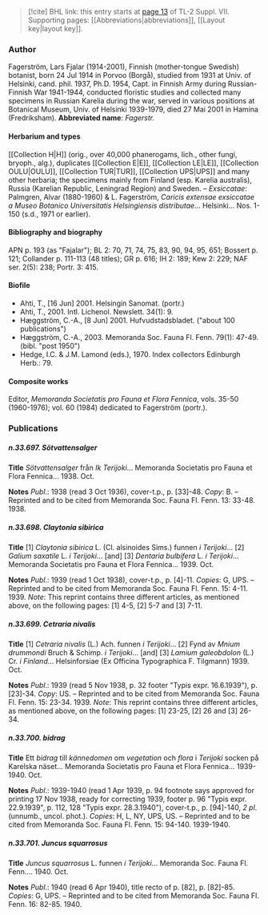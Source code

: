> [!cite] BHL link: this entry starts at [page 13](https://www.biodiversitylibrary.org/page/33259517) of TL-2 Suppl. VII.
> Supporting pages: [[Abbreviations|abbreviations]], [[Layout key|layout key]].

### Author

Fagerström, Lars Fjalar (1914-2001), Finnish (mother-tongue Swedish) botanist, born 24 Jul 1914 in Porvoo (Borgå), studied from 1931 at Univ. of Helsinki, cand. phil. 1937, Ph.D. 1954, Capt. in Finnish Army during Russian-Finnish War 1941-1944, conducted floristic studies and collected many specimens in Russian Karelia during the war, served in various positions at Botanical Museum, Univ. of Helsinki 1939-1979, died 27 Mai 2001 in Hamina (Fredriksham). 
**Abbreviated name**: *Fagerstr.*

#### Herbarium and types

[[Collection H|H]] (orig., over 40,000 phanerogams, lich., other fungi, bryoph., alg.), duplicates [[Collection E|E]], [[Collection LE|LE]], [[Collection OULU|OULU]], [[Collection TUR|TUR]], [[Collection UPS|UPS]] and many other herbaria; the specimens mainly from Finland (esp. Karelia australis), Russia (Karelian Republic, Leningrad Region) and Sweden. – *Exsiccatae*: Palmgren, Alvar (1880-1960) & L. Fagerström, *Caricis extensae exsiccatae a Museo Botanico Universitatis Helsingiensis distributae*... Helsinki... Nos. 1-150 (s.d., 1971 or earlier).

#### Bibliography and biography

APN p. 193 (as "Fajalar"); BL 2: 70, 71, 74, 75, 83, 90, 94, 95, 651; Bossert p. 121; Collander p. 111-113 (48 titles); GR p. 616; IH 2: 189; Kew 2: 229; NAF ser. 2(5): 238; Portr. 3: 415.

#### Biofile

- Ahti, T., \[16 Jun\] 2001. Helsingin Sanomat. (portr.)
- Ahti, T., 2001. Intl. Lichenol. Newslett. 34(1): 9.
- Hæggström, C.-A., \[8 Jun\] 2001. Hufvudstadsbladet. ("about 100 publications")
- Hæggström, C.-A., 2003. Memoranda Soc. Fauna Fl. Fenn. 79(1): 47-49. (bibl. "post 1950")
- Hedge, I.C. & J.M. Lamond (eds.), 1970. Index collectors Edinburgh Herb.: 79.

#### Composite works

Editor, *Memoranda Societatis pro Fauna et Flora Fennica*, vols. 35-50 (1960-1976); vol. 60 (1984) dedicated to Fagerström (portr.).

### Publications

##### n.33.697. Sötvattensalger

**Title**
*Sötvattensalger* från *Ik Terijoki*... Memoranda Societatis pro Fauna et Flora Fennica... 1938. Oct.

**Notes**
*Publ*.: 1938 (read 3 Oct 1936), cover-t.p., p. \[33\]-48. *Copy*: B. – Reprinted and to be cited from Memoranda Soc. Fauna Fl. Fenn. 13: 33-48. 1938.

##### n.33.698. Claytonia sibirica

**Title**
\[1\] *Claytonia sibirica* L. (Cl. alsinoides Sims.) funnen *i Terijoki*... \[2\] *Galium saxatile* L. *i Terijoki*... \[and\] \[3\] *Dentaria bulbifera* L. *i Terijoki*... Memoranda Societatis pro Fauna et Flora Fennica... 1939. Oct.

**Notes**
*Publ*.: 1939 (read 1 Oct 1938), cover-t.p., p. \[4\]-11. *Copies*: G, UPS. – Reprinted and to be cited from Memoranda Soc. Fauna Fl. Fenn. 15: 4-11. 1939.
*Note*: This reprint contains three different articles, as mentioned above, on the following pages: \[1\] 4-5, \[2\] 5-7 and \[3\] 7-11.

##### n.33.699. Cetraria nivalis

**Title**
\[1\] *Cetraria nivalis* (L.) Ach. funnen *i Terijoki*... \[2\] Fynd av *Mnium drummondi* Bruch & Schimp. *i Terijoki*... \[and\] \[3\] *Lamium galeobdolon* (L.) Cr. *i Finland*... Helsinforsiae (Ex Officina Typographica F. Tilgmann) 1939. Oct.

**Notes**
*Publ*.: 1939 (read 5 Nov 1938, p. 32 footer "Typis expr. 16.6.1939"), p. \[23\]-34. *Copy*: US. – Reprinted and to be cited from Memoranda Soc. Fauna Fl. Fenn. 15: 23-34. 1939.
*Note*: This reprint contains three different articles, as mentioned above, on the following pages: \[1\] 23-25, \[2\] 26 and \[3\] 26-34.

##### n.33.700. bidrag

**Title**
Ett *bidrag* till *kännedomen* om *vegetation* och *flora* i *Terijoki* socken på Karelska näset... Memoranda Societatis pro Fauna et Flora Fennica... 1939-1940. Oct.

**Notes**
*Publ*.: 1939-1940 (read 1 Apr 1939, p. 94 footnote says approved for printing 17 Nov 1938, ready for correcting 1939, footer p. 96 "Typis expr. 22.9.1939", p. 112, 128 "Typis expr. 28.3.1940"), cover-t.p., p. \[94\]-140, *2 pl*. (unnumb., uncol. phot.). *Copies*: H, L, NY, UPS, US. – Reprinted and to be cited from Memoranda Soc. Fauna Fl. Fenn. 15: 94-140. 1939-1940.

##### n.33.701. Juncus squarrosus

**Title**
*Juncus squarrosus* L. funnen *i Terijoki*... Memoranda Soc. Fauna Fl. Fenn.... 1940. Oct.

**Notes**
*Publ*.: 1940 (read 6 Apr 1940), title recto of p. \[82\], p. \[82\]-85. *Copies*: G, UPS. – Reprinted and to be cited from Memoranda Soc. Fauna Fl. Fenn. 16: 82-85. 1940.

